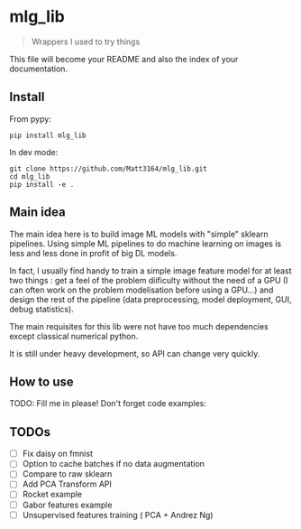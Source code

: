 <!--

#################################################
### THIS FILE WAS AUTOGENERATED! DO NOT EDIT! ###
#################################################
# file to edit: nbs/index.ipynb
# command to build the docs after a change: nbdev_build_docs

-->

# mlg_lib

> Wrappers I used to try things 


This file will become your README and also the index of your documentation.

## Install

From pypy:

`pip install mlg_lib`

In dev mode:

```
git clone https://github.com/Matt3164/mlg_lib.git
cd mlg_lib
pip install -e .
```

## Main idea

The main idea here is to build image ML models with "simple" sklearn pipelines. Using simple ML pipelines to do machine learning on images is less and less done in profit of big DL models. 

In fact, I usually find handy to train a simple image feature model for at least two things : get a feel of the problem diificulty without the need of a GPU (I can often work on the problem modelisation before using a GPU...) and design the rest of the pipeline (data preprocessing, model deployment, GUI, debug statistics).

The main requisites for this lib were not have too much dependencies except classical numerical python.

It is still under heavy development, so API can change very quickly.


## How to use

TODO: Fill me in please! Don't forget code examples:

## TODOs

- [ ] Fix daisy on fmnist
- [ ] Option to cache batches if no data augmentation
- [ ] Compare to raw sklearn
- [ ] Add PCA Transform API
- [ ] Rocket example
- [ ] Gabor features example
- [ ] Unsupervised features training ( PCA + Andrez Ng)
